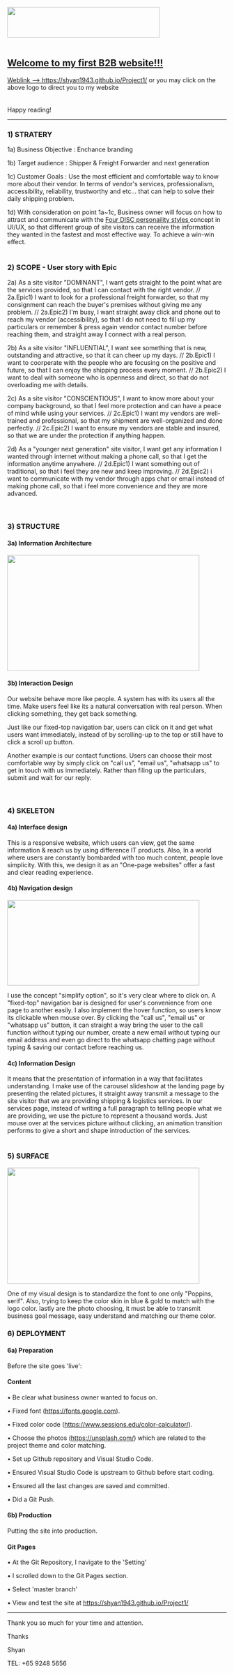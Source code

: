 <a href="https://shyan1943.github.io/Project1/"><img src="img/img_logo.png" width="350" height="70"/>
<br>
<br>
## Welcome to my first B2B website!!! 

Weblink --> https://shyan1943.github.io/Project1/ or you may click on the above logo to direct you to my website 
<br>
<br> 
<br>
Happy reading!

--------
### 1) STRATERY 

1a) Business Objective : Enchance branding 

1b) Target audience : Shipper & Freight Forwarder and next generation
     
1c) Customer Goals : Use the most efficient and comfortable way to know more about their vendor. In terms of vendor's services, professionalism, accessibility, reliability, trustworthy and etc... that can help to solve their daily shipping problem. 

1d) With consideration on point 1a~1c, Business owner will focus on how to attract and communicate with the <a href="https://www.chartcourse.com/communicating-four-disc-styles/">Four DISC personaility styles </a> concept in UI/UX, so that different group of site visitors can receive the information they wanted in the fastest and most effective way. To achieve a win-win effect. 
<br>
<br>
### 2) SCOPE - User story with Epic

2a) As a site visitor "DOMINANT", I want gets straight to the point what are the services provided, so that I can contact with the right vendor. // 2a.Epic1) I want to look for a professional freight forwarder, so that my consignment can reach the buyer's premises without giving me any problem. // 2a.Epic2) I'm busy, I want straight away click and phone out to reach my vendor (accessibility), so that I do not need to fill up my particulars or remember & press again vendor contact number before reaching them, and straight away I connect with a real person. 
	
2b) As a site visitor "INFLUENTIAL", I want see something that is new, outstanding and attractive, so that it can cheer up my days. // 2b.Epic1) I want to coorperate with the people who are focusing on the positive and future, so that I can enjoy the shipping process every moment. // 2b.Epic2) I want to deal with someone who is openness and direct, so that do not overloading me with details. 

2c) As a site visitor "CONSCIENTIOUS", I want to know more about your company background, so that I feel more protection and can have a peace of mind while using your services. // 2c.Epic1) I want my vendors are well-trained and professional, so that my shipment are well-organized and done perfectly. // 2c.Epic2) I want to ensure my vendors are stable and insured, so that we are under the protection if anything happen.   

2d) As a "younger next generation" site visitor, I want get any information I wanted through internet without making a phone call, so that I get the information anytime anywhere. // 2d.Epic1) I want something out of traditional, so that i feel they are new and keep improving. // 2d.Epic2) i want to communicate with my vendor through apps chat or email instead of making phone call, so that i feel more convenience and they are more advanced.   
<br>
<br>
### 3) STRUCTURE

#### 3a) Information Architecture

<img src="img/IA Sitemap.png" width="441" height="266"/>

#### 3b) Interaction Design

Our website behave more like people. A system has with its users all the time. Make users feel like its a natural conversation with real person. When clicking something, they get back something. 

Just like our fixed-top navigation bar, users can click on it and get what users want immediately, instead of by scrolling-up to the top or still have to click a scroll up button. 

Another example is our contact functions. Users can choose their most comfortable way by simply click on "call us", "email us", "whatsapp us" to get in touch with us immediately. Rather than filing up the particulars, submit and wait for our reply.  
<br>
<br>
### 4) SKELETON

#### 4a) Interface design 

This is a responsive website, which users can view, get the same information & reach us by using difference IT products. Also, In a world where users are constantly bombarded with too much content, people love simplicity. With this, we design it as an "One-page websites" offer a fast and clear reading experience. 

#### 4b) Navigation design 

<img src="img/Contact (Nav sample).png" width="441" height="196"/>

I use the concept "simplify option", so it's very clear where to click on. A "fixed-top" navigation bar is designed for user's convenience from one page to another easily. I also implement the hover function, so users know its clickable when mouse over. By clicking the "call us", "email us" or "whatsapp us" button, it can straight a way bring the user to the call function without typing our number, create a new email without typing our email address and even go direct to the whatsapp chatting page without typing & saving our contact before reaching us. 
 
#### 4c) Information Design
It means that the presentation of information in a way that facilitates understanding. I make use of the carousel slideshow at the landing page by presenting the related pictures, it straight away transmit a message to the site visitor that we are providing shipping & logistics services. In our services page, instead of writing a full paragraph to telling people what we are providing, we use the picture to represent a thousand words. Just mouse over at the services picture without clicking, an animation transition performs to give a short and shape introduction of the services. 
<br>
<br>
### 5) SURFACE

<img src="img/Color.png" width="441" height="266"/>

One of my visual design is to standardize the font to one only "Poppins, serif". Also, trying to keep the color skin in blue & gold to match with the logo color. lastly are the photo choosing, it must be able to transmit business goal message, easy understand and matching our theme color. 

### 6) DEPLOYMENT 

#### 6a) Preparation

Before the site goes 'live':

#### Content
•	Be clear what business owner wanted to focus on.

•	Fixed font (https://fonts.google.com).

•	Fixed color code (https://www.sessions.edu/color-calculator/).

•	Choose the photos (https://unsplash.com/) which are related to the project theme and color matching. 

•	Set up Github repository and Visual Studio Code.

•	Ensured Visual Studio Code is upstream to Github before start coding. 

•	Ensured all the last changes are saved and committed.

•	Did a Git Push.


#### 6b) Production

Putting the site into production.

#### Git Pages

•	At the Git Repository, I navigate to the 'Setting'

•	I scrolled down to the Git Pages section.

•	Select 'master branch'

•	View and test the site at https://shyan1943.github.io/Project1/

--------

Thank you so much for your time and attention. 

Thanks

Shyan

TEL: +65 9248 5656 
						




